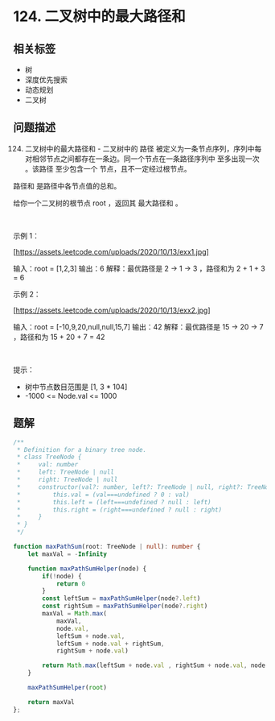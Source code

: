 
# 124. 二叉树中的最大路径和

## 相关标签

- 树
- 深度优先搜索
- 动态规划
- 二叉树

## 问题描述 

124. 二叉树中的最大路径和 - 二叉树中的 路径 被定义为一条节点序列，序列中每对相邻节点之间都存在一条边。同一个节点在一条路径序列中 至多出现一次 。该路径 至少包含一个 节点，且不一定经过根节点。

路径和 是路径中各节点值的总和。

给你一个二叉树的根节点 root ，返回其 最大路径和 。

 

示例 1：

[https://assets.leetcode.com/uploads/2020/10/13/exx1.jpg]


输入：root = [1,2,3]
输出：6
解释：最优路径是 2 -> 1 -> 3 ，路径和为 2 + 1 + 3 = 6

示例 2：

[https://assets.leetcode.com/uploads/2020/10/13/exx2.jpg]


输入：root = [-10,9,20,null,null,15,7]
输出：42
解释：最优路径是 15 -> 20 -> 7 ，路径和为 15 + 20 + 7 = 42


 

提示：

 * 树中节点数目范围是 [1, 3 * 104]
 * -1000 <= Node.val <= 1000

## 题解


```ts
/**
 * Definition for a binary tree node.
 * class TreeNode {
 *     val: number
 *     left: TreeNode | null
 *     right: TreeNode | null
 *     constructor(val?: number, left?: TreeNode | null, right?: TreeNode | null) {
 *         this.val = (val===undefined ? 0 : val)
 *         this.left = (left===undefined ? null : left)
 *         this.right = (right===undefined ? null : right)
 *     }
 * }
 */

function maxPathSum(root: TreeNode | null): number {
    let maxVal = -Infinity

    function maxPathSumHelper(node) {
        if(!node) {
            return 0
        }
        const leftSum = maxPathSumHelper(node?.left)
        const rightSum = maxPathSumHelper(node?.right)
        maxVal = Math.max(
            maxVal,
            node.val,
            leftSum + node.val,
            leftSum + node.val + rightSum,
            rightSum + node.val)

        return Math.max(leftSum + node.val , rightSum + node.val, node.val)
    }

    maxPathSumHelper(root)

    return maxVal
};  
````